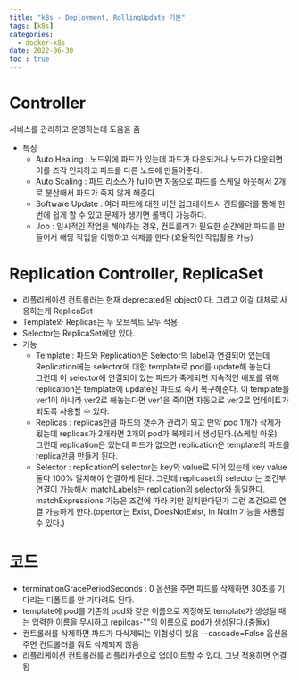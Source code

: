 ```yaml
---
title: "k8s - Deployment, RollingUpdate 기본"
tags: [k8s]
categories:
  - docker-k8s
date: 2022-06-30
toc : true
---
```


# Controller
서비스를 관리하고 운영하는데 도움을 줌
- 특징
    - Auto Healing : 노드위에 파드가 있는데 파드가 다운되거나 노드가 다운되면 이를 즈각 인지하고 파드를 다른 노드에 만들어준다.
    - Auto Scaling : 파드 리소스가 full이면 자동으로 파드를 스케일 아웃해서 2개로 분산해서 파드가 죽지 않게 해준다.
    - Software Update : 여러 파드에 대한 버전 업그레이드시 컨트롤러를 통해 한번에 쉽게 할 수 있고 문제가 생기면 롤백이 가능하다.
    - Job : 일시적인 작업을 해야하는 경우, 컨트롤러가 필요한 순간에만 파드를 만들어서 해당 작업을 이행하고 삭제를 한다.(효율적인 작업활용 가능)

# Replication Controller, ReplicaSet
- 리플리케이션 컨트롤러는 현재 deprecated된 object이다. 그리고 이걸 대체로 사용하는게 ReplicaSet
- Template와 Replicas는 두 오브젝트 모두 적용
- Selector는 ReplicaSet에만 있다.
- 기능 
    - Template : 파드와 Replication은 Selector의 label과 연결되어 있는데 Replication에는 selector에 대한 template로 pod를 update해 놓는다.  
    그런데 이 selector에 연결되어 있는 파드가 죽게되면 지속적인 배포를 위해 replication은 template에 update된 파드로 즉시 복구해준다.
    이 template를 ver1이 아니라 ver2로 해놓는다면 ver1을 죽이면 자동으로 ver2로 업데이트가 되도록 사용할 수 있다.
    - Replicas : replicas만큼 파드의 갯수가 관리가 되고 만약 pod 1개가 삭제가 됬는데 replicas가 2개라면 2개의 pod가 복제되서 생성된다.(스케일 아웃)  
    그런데 replication은 있는데 파드가 없으면 replication은 template의 파드를 replica만큼 만들게 된다.
    - Selector : replication의 selector는 key와 value로 되어 있는데 key value 둘다 100% 일치해야 연결하게 된다. 그런데 replicaset의 selector는 조건부 연결이 가능해서 matchLabels는 replication의 selector와 동일한다. matchExpressions 기능은 조건에 따라 키만 일치한다던가 그런 조건으로 연결 가능하게 한다.(opertor는 Exist, DoesNotExist, In NotIn 기능을 사용할 수 있다.)  

# 코드
- terminationGracePeriodSeconds : 0 옵션을 주면 파드를 삭제하면 30초를 기다리는 디폴트를 안 기다려도 된다.
- template에 pod를 기존의 pod와 같은 이름으로 지정해도 template가 생성될 때는 입력한 이름을 무시하고 repilcas-""의 이름으로 pod가 생성된다.(충돌x)
- 컨트롤러를 삭제하면 파드가 다삭제되는 위험성이 있음 --cascade=False 옵션을 주면 컨트롤러를 줘도 삭제되지 않음
- 리플리케이션 컨트롤러를 리플리카셋으로 업데이트할 수 있다. 그냥 적용하면 연결됨

